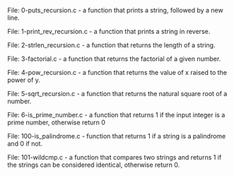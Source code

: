 File: 0-puts_recursion.c - a function that prints a string, followed by a new line.

File: 1-print_rev_recursion.c -  a function that prints a string in reverse.

File: 2-strlen_recursion.c - a function that returns the length of a string.

File: 3-factorial.c - a function that returns the factorial of a given number.

File: 4-pow_recursion.c -  a function that returns the value of x raised to the power of y.

File: 5-sqrt_recursion.c - a function that returns the natural square root of a number.

File: 6-is_prime_number.c -  a function that returns 1 if the input integer is a prime number, otherwise return 0

File: 100-is_palindrome.c -  function that returns 1 if a string is a palindrome and 0 if not.

File: 101-wildcmp.c - a function that compares two strings and returns 1 if the strings can be considered identical, otherwise return 0.
